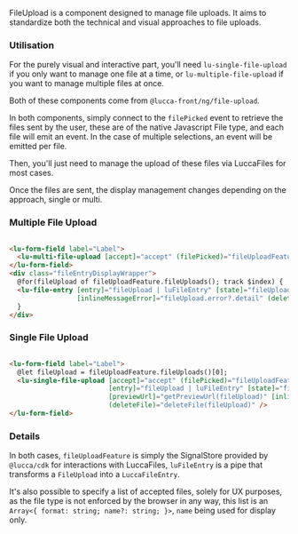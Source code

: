 FileUpload is a component designed to manage file uploads. It aims to standardize both the technical and visual
approaches to file uploads.

### Utilisation

For the purely visual and interactive part, you'll need `lu-single-file-upload` if you only want to manage
one file at a time, or `lu-multiple-file-upload` if you want to manage multiple files at once.

Both of these components come from `@lucca-front/ng/file-upload`.

In both components, simply connect to the `filePicked` event to retrieve the files sent by the user, these are of
the native Javascript File type, and each file will emit an event. In the case of multiple selections, an event
will be emitted per file.

Then, you'll just need to manage the upload of these files via LuccaFiles for most cases.

Once the files are sent, the display management changes depending on the approach, single or multi.

### Multiple File Upload

```html

<lu-form-field label="Label">
  <lu-multi-file-upload [accept]="accept" (filePicked)="fileUploadFeature.uploadFiles([$event])" />
</lu-form-field>
<div class="fileEntryDisplayWrapper">
  @for(fileUpload of fileUploadFeature.fileUploads(); track $index) {
  <lu-file-entry [entry]="fileUpload | luFileEntry" [state]="fileUpload.state"
                 [inlineMessageError]="fileUpload.error?.detail" (deleteFile)="deleteFile(fileUpload)" />
  }
</div>
```

### Single File Upload

```html

<lu-form-field label="Label">
  @let fileUpload = fileUploadFeature.fileUploads()[0];
  <lu-single-file-upload [accept]="accept" (filePicked)="fileUploadFeature.uploadFiles([$event])"
                         [entry]="fileUpload | luFileEntry" [state]="fileUpload?.state"
                         [previewUrl]="getPreviewUrl(fileUpload)" [inlineMessageError]="fileUpload?.error?.detail"
                         (deleteFile)="deleteFile(fileUpload)" />
</lu-form-field>
```

### Details

In both cases, `fileUploadFeature` is simply the SignalStore provided by `@lucca/cdk` for interactions with LuccaFiles,
`luFileEntry` is a pipe that transforms a `FileUpload` into a `LuccaFileEntry`.

It's also possible to specify a list of accepted files, solely for UX purposes, as the file type is not enforced by the
browser in any way, this list is an `Array<{ format: string; name?: string; }>`, `name` being used for display only.


